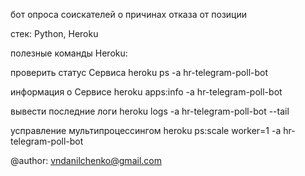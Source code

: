бот опроса соискателей о причинах отказа от позиции

стек: Python, Heroku

полезные команды Heroku:


<xml>

проверить статус Сервиса
heroku ps -a hr-telegram-poll-bot

</xml>

<xml>

информация о Сервисе
heroku apps:info -a hr-telegram-poll-bot

</xml>

<xml>

вывести последние логи
heroku logs -a hr-telegram-poll-bot --tail

</xml>


<xml>

усправление мультипроцессингом
heroku ps:scale worker=1 -a hr-telegram-poll-bot

</xml>


@author: vndanilchenko@gmail.com